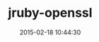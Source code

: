 ---
layout: post
title:  "jruby-openssl"
repo:   "jruby/jruby-openssl"
date:   2015-02-18 10:44:30
gemurl: https://github.com/jruby/jruby-openssl
---
